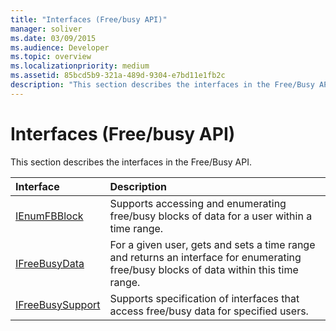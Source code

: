 ```yaml
---
title: "Interfaces (Free/busy API)"
manager: soliver
ms.date: 03/09/2015
ms.audience: Developer
ms.topic: overview
ms.localizationpriority: medium
ms.assetid: 85bcd5b9-321a-489d-9304-e7bd11e1fb2c
description: "This section describes the interfaces in the Free/Busy API."
---
```


# Interfaces (Free/busy API)

This section describes the interfaces in the Free/Busy API.
  
|**Interface**|**Description**|
|:-----|:-----|
|[IEnumFBBlock](ienumfbblock.md) <br/> |Supports accessing and enumerating free/busy blocks of data for a user within a time range.  <br/> |
|[IFreeBusyData](ifreebusydata.md) <br/> |For a given user, gets and sets a time range and returns an interface for enumerating free/busy blocks of data within this time range.  <br/> |
|[IFreeBusySupport](ifreebusysupport.md) <br/> |Supports specification of interfaces that access free/busy data for specified users.  <br/> |
   

